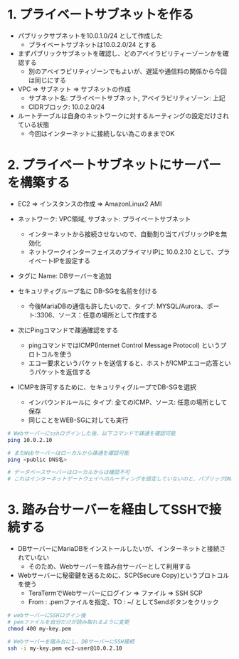 # 1. プライベートサブネットを作る
* パブリックサブネットを10.0.1.0/24 として作成した
    * プライベートサブネットは10.0.2.0/24 とする
* まずパブリックサブネットを確認し、どのアベイラビリティーゾーンかを確認する
    * 別のアベイラビリティゾーンでもよいが、遅延や通信料の関係から今回は同じにする
* VPC ⇒ サブネット ⇒ サブネットの作成
    * サブネット名: プライベートサブネット, アベイラビリティゾーン: 上記
    * CIDRブロック: 10.0.2.0/24
* ルートテーブルは自身のネットワークに対するルーティングの設定だけされている状態
    * 今回はインターネットに接続しない為このままでOK
    
# 2. プライベートサブネットにサーバーを構築する
* EC2 ⇒ インスタンスの作成 ⇒ AmazonLinux2 AMI
* ネットワーク: VPC領域, サブネット: プライベートサブネット
    * インターネットから接続させないので、自動割り当てパブリックIPを無効化
    * ネットワークインターフェイスのプライマリIPに 10.0.2.10 として、プライベートIPを設定する
* タグに Name: DBサーバーを追加
* セキュリティグループ名に DB-SGを名前を付ける
    * 今後MariaDBの通信も許したいので、タイプ: MYSQL/Aurora、ポート:3306、ソース：任意の場所として作成する

* 次にPingコマンドで疎通確認をする
    * pingコマンドではICMP(Internet Control Message Protocol) というプロトコルを使う
    * エコー要求というパケットを送信すると、ホストがICMPエコー応答というパケットを返信する
* ICMPを許可するために、セキュリティグループでDB-SGを選択
    * インバウンドルールに タイプ: 全てのICMP、ソース: 任意の場所として保存
    * 同じことをWEB-SGに対しても実行

```sh
# Webサーバーにsshログインした後、以下コマンドで疎通を確認可能
ping 10.0.2.10

# またWebサーバーはローカルから疎通を確認可能
ping <public DNS名>

# データベースサーバーはローカルからは確認不可
# これはインターネットゲートウェイへのルーティングを設定していないのと、パブリックDNS名が無い為
```

# 3. 踏み台サーバーを経由してSSHで接続する
* DBサーバーにMariaDBをインストールしたいが、インターネットと接続されていない
    * そのため、Webサーバーを踏み台サーバーとして利用する
* Webサーバーに秘密鍵を送るために、SCP(Secure Copy)というプロトコルを使う
    * TeraTermでWebサーバーにログイン ⇒ ファイル ⇒ SSH SCP
    * From : .pemファイルを指定、TO : ~/ としてSendボタンをクリック

```sh
# webサーバーにSSHログイン後
# pemファイルを自分だけが読み取れるように変更
chmod 400 my-key.pem

# Webサーバーを踏み台にし、DBサーバーにSSH接続
ssh -i my-key.pem ec2-user@10.0.2.10
```
